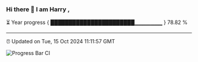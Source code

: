 ### Hi there 👋 I am Harry , 

⏳ Year progress { ███████████████████████▁▁▁▁▁▁▁ } 78.82 %

---

⏰ Updated on Tue, 15 Oct 2024 11:11:57 GMT

![Progress Bar CI](https://github.com/duykhang68/duykhang68/workflows/Progress%20Bar%20CI/badge.svg)
